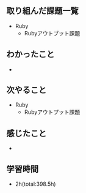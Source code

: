 ## 取り組んだ課題一覧
- Ruby
  - Rubyアウトプット課題

## わかったこと
- 
 
## 次やること
- Ruby
  - Rubyアウトプット課題

## 感じたこと
- 

## 学習時間
- 2h(total:398.5h)
